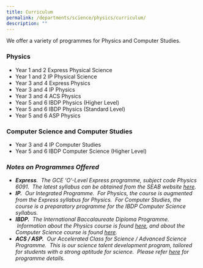 ```yaml
---
title: Curriculum
permalink: /departments/science/physics/curriculum/
description: ""
---
```

We offer a variety of programmes for Physics and Computer Studies.

### Physics

*   Year 1 and 2 Express Physical Science
*   Year 1 and 2 IP Physical Science
*   Year 3 and 4 Express Physics
*   Year 3 and 4 IP Physics
*   Year 3 and 4 ACS Physics
*   Year 5 and 6 IBDP Physics (Higher Level)
*   Year 5 and 6 IBDP Physics (Standard Level)
*   Year 5 and 6 ASP Physics

### Computer Science and Computer Studies

*   Year 3 and 4 IP Computer Studies
*   Year 5 and 6 IBDP Computer Science (Higher Level)

### _Notes on Programmes Offered_

*   _**Express**.  The GCE ‘O’-Level Express programme, subject code Physics 6091.  The latest syllabus can be obtained from the SEAB website [here](https://www.seab.gov.sg/home/examinations/gce-o-level/o-level-syllabuses-examined-for-school-candidates-2021)._
*   _**IP.**  Our Integrated Programme.  For Physics, the course is augmented from the Express syllabus for Physics.  For Computer Studies, the course is a preparatory programme for the IBDP Computer Science syllabus._
*   _**IBDP.**  The International Baccalaureate Diploma Programme.  Information about the Physics course is found [here](http://www.ibo.org/programmes/diploma-programme/curriculum/sciences/physics/), and about the Computer Science course is found [here](https://www.ibo.org/programmes/diploma-programme/curriculum/sciences/computer-science/)._
*   _**ACS / ASP.**  Our Accelerated Class for Science /_ _Advanced Science Programme.  This is our science talent development program, tailored for students with a strong aptitude for science.  Please refer [here](https://www.acsindep.moe.edu.sg/departments/science/special-programmes/) for programme details._